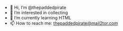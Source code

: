- 👋 Hi, I’m @thepaddedpirate
- 👀 I’m interested in collecting
- 🌱 I’m currently learning HTML
- 📫 How to reach me: thepaddedpirate@mail2tor.com

<!---
thepaddedpirate/thepaddedpirate is a ✨ special ✨ repository because its `README.md` (this file) appears on your GitHub profile.
You can click the Preview link to take a look at your changes.
--->
